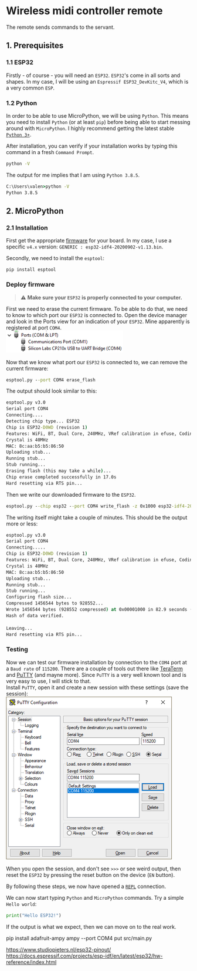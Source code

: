# Wireless midi controller remote
The remote sends commands to the servant.
## 1. Prerequisites
### 1.1 ESP32
Firstly - of course - you will need an `ESP32`. `ESP32`'s come in all sorts and shapes. In my case, I will be using an `Espressif ESP32_DevKitc_V4`, which is a very common `ESP`.

### 1.2 Python
In order to be able to use MicroPython, we will be using `Python`. This means you need to install `Python` (or at least `pip`) before being able to start messing around with `MicroPython`. I highly recommend getting the latest stable [`Python 3+`](https://www.python.org/downloads/).

After installation, you can verify if your installation works by typing this command in a fresh `Command Prompt`.
```cmd
python -V
```
The output for me implies that I am using `Python 3.8.5`.
```cmd
C:\Users\valen>python -V
Python 3.8.5
```

## 2. MicroPython
### 2.1 Installation
First get the appropriate [firmware](https://micropython.org/download/esp32/) for your board. In my case, I use a specific `v4.x` version: `GENERIC : esp32-idf4-20200902-v1.13.bin`.

Secondly, we need to install the `esptool`: 
```shell script
pip install esptool
```

### Deploy firmware
> :warning: **Make sure your `ESP32` is properly connected to your computer.**

First we need to erase the current firmware. To be able to do that, we need to know to which port our `ESP32` is connected to. Open the device manager and look in the Ports view for an indication of your `ESP32`. Mine apparently is registered at port `COM4`.  
![Device Manager](docs/static/device_manager.png)

Now that we know what port our `ESP32` is connected to, we can remove the current firmware: 
```cmd
esptool.py --port COM4 erase_flash
```

The output should look similar to this:
```cmd
esptool.py v3.0
Serial port COM4
Connecting....
Detecting chip type... ESP32
Chip is ESP32-D0WD (revision 1)
Features: WiFi, BT, Dual Core, 240MHz, VRef calibration in efuse, Coding Scheme None
Crystal is 40MHz
MAC: 8c:aa:b5:b5:86:50
Uploading stub...
Running stub...
Stub running...
Erasing flash (this may take a while)...
Chip erase completed successfully in 17.0s
Hard resetting via RTS pin...
```

Then we write our downloaded firmware to the `ESP32`.
```cmd
esptool.py --chip esp32 --port COM4 write_flash -z 0x1000 esp32-idf4-20200902-v1.13.bin
```

The writing itself might take a couple of minutes. This should be the output more or less:
```cmd
esptool.py v3.0
Serial port COM4
Connecting.....
Chip is ESP32-D0WD (revision 1)
Features: WiFi, BT, Dual Core, 240MHz, VRef calibration in efuse, Coding Scheme None
Crystal is 40MHz
MAC: 8c:aa:b5:b5:86:50
Uploading stub...
Running stub...
Stub running...
Configuring flash size...
Compressed 1456544 bytes to 928552...
Wrote 1456544 bytes (928552 compressed) at 0x00001000 in 82.9 seconds (effective 140.6 kbit/s)...
Hash of data verified.

Leaving...
Hard resetting via RTS pin...
```

### Testing
Now we can test our firmware installation by connection to the `COM4` port at a `Baud rate` of `115200`. There are a couple of tools out there like [TeraTerm](https://ttssh2.osdn.jp/index.html.en) and [PuTTY](https://www.putty.org/) (and mayne more). Since `PuTTY` is a very well known tool and is very easy to use, I will stick to that.  
Install `PuTTY`, open it and create a new session with these settings (save the session):  
![PuTTY session](docs/static/PuTTY.png)

When you open the session, and don't see `>>>` or see weird output, then reset the `ESP32` by pressing the reset button on the device (`EN` button).

By following these steps, we now have opened a [`REPL`](https://en.wikipedia.org/wiki/Read%E2%80%93eval%E2%80%93print_loop) connection.

We can now start typing `Python` and `MicroPython` commands. Try a simple `Hello world`:
```python
print("Hello ESP32!")
```
If the output is what we expect, then we can move on to the real work.



pip install adafruit-ampy
ampy --port COM4 put src/main.py

https://www.studiopieters.nl/esp32-pinout/
https://docs.espressif.com/projects/esp-idf/en/latest/esp32/hw-reference/index.html